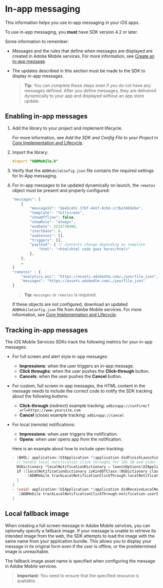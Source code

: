 # In-app messaging

This information helps you use in-app messaging in your iOS apps.

 To use in-app messaging, you **must** have SDK version 4.2 or later.

Some information to remember:

* Messages and the rules that define when messages are displayed are created in Adobe Mobile services. For more information, see [Create an in-app message](https://experienceleague.adobe.com/docs/mobile-services/using/messaging-ug/inapp-messages/t-in-app-message.html).
* The updates described in this section must be made to the SDK to display in-app messages.

  > **Tip:** You can complete these steps even if you do not have any messages defined. After you define messages, they are delivered dynamically to your app and displayed without an app store update.

## Enabling in-app messages

1. Add the library to your project and implement lifecycle.

   For more information, see *Add the SDK and Config File to your Project* in [Core Implementation and Lifecycle](/docs/ios/getting-started/requirements.md).

1. Import the library:

   ```objective-c
   #import "ADBMobile.h"
   ```

1. Verify that the `ADBMobileConfig.json` file contains the required settings for In-App messaging. 
1. For in-app messages to be updated dynamically on launch, the `remotes` object must be present and properly configured:

   ```js
   "messages": [ 
       { 
           "messageId": "de45c43c-37bf-441f-8cbd-cc3ba3469ebe", 
           "template": "fullscreen", 
           "showOffline": false, 
           "showRule": "always", 
           "endDate": 2524730400, 
           "startDate": 0, 
           "audiences": [], 
           "triggers": [], 
           "payload": { // contents change depending on template 
               "html": "<html>html code goes here</html>" 
           }, 
       }, 
       … 
   ] 
   "remotes" : { 
       "analytics.poi": "https://assets.adobedtm.com/…/yourfile.json", 
       "messages": "https://assets.adobedtm.com/…/yourfile.json" 
   }
   ```

   > **Tip:** `messages` or `remotes` is required.

   If these objects are not configured, download an updated `ADBMobileConfig.json` file from Adobe Mobile services. For more information, see [Core Implementation and Lifecycle](/docs/ios/getting-started/requirements.md).

## Tracking in-app messages

The iOS Mobile Services SDKs track the following metrics for your in-app messages:

* For full screen and alert style in-app messages:

  * **Impressions**: when the user triggers an in-app message.
  * **Click throughs**: when the user pushes the **Click-through** button.
  * **Cancels**: when the user pushes the **Cancel** button.

* For custom, full screen in-app messages, the HTML content in the message needs to include the correct code to notify the SDK tracking about the following buttons:

  * **Click-through** (redirect) example tracking: `adbinapp://confirm/?url=https://www.yoursite.com` 
  * **Cancel** (close) example tracking: `adbinapp://cancel`

* For local (remote) notifications:

  * **Impressions**: when user triggers the notification.
  * **Opens**: when user opens app from the notification.

  Here is an example about how to include open tracking:

  ```objective-c
  - (BOOL) application:(UIApplication *)application didFinishLaunchingWithOptions:(NSDictionary *)launchOptions { 
    // handle local notification click-throughs for iOS 10 and older 
    NSDictionary *localNotificationDictionary = launchOptions[UIApplicationLaunchOptionsLocalNotificationKey]; 
    if ([localNotificationDictionary isKindOfClass:[NSDictionary class]]) { 
         [ADBMobile trackLocalNotificationClickThrough:localNotificationDictionary]; 
    } 
  } 
  - (void) application:(UIApplication *)application didReceiveLocalNotification:(UILocalNotification *)notification { 
     [ADBMobile trackLocalNotificationClickThrough:notification.userInfo]; 
  }
  ```

## Local fallback image

When creating a full screen message in Adobe Mobile services, you can optionally specify a fallback image. If your message is unable to retrieve its intended image from the web, the SDK attempts to load the image with the same name from your application bundle. This allows you to display your message in its original form even if the user is offline, or the predetermined image is unreachable.

The fallback image asset name is specified when configuring the message in Adobe Mobile services.

> **Important:** You need to ensure that the specified resource is available.
